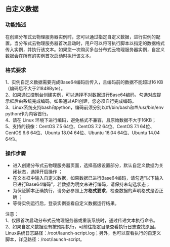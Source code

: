 ## 自定义数据

### 功能描述

在创建分布式云物理服务器实例时，您可以通过指定自定义数据，进行实例的配置。当分布式云物理服务器首次启动时，用户可以将可执行脚本以指定的数据格式传入实例，并执行该文本。如果您一次购买多台分布式云物理服务器实例，自定义数据会在所有的实例首次启动时执行该文本。

### 格式要求

1、实例自定义数据需要完成Base64编码后传入，且编码前的数据不能超过16 KB（编码后不大于21848Byte）。<br/>
2、如果通过控制台创建实例，可以选择不对数据进行Base64编码，勾选对应提示框后由系统完成编码，如果通过API创建，您必须自行完成编码。<br/>
3、Linux系统支持bash和python，编码前须分别以#!/bin/bash和#!/usr/bin/env python作为内容首行。<br/>
4、请在 Linux 环境下进行编码，避免格式不兼容，且原始数据不大于16KB；<br/>
5、支持的镜像：CentOS 7.5 64位、CentOS 7.2 64位、CentOS 7.1 64位、CentOS 6.6 64位、Ubuntu 18.04 64位、Ubuntu 16.04 64位、Ubuntu 14.04 64位。<br/>

### 操作步骤
- 进入创建分布式云物理服务器页面，选择高级设置部分，默认自定义数据为关闭状态，选择开启操作 ；<br/>
- 在文本框中输入自定义数据，如果数据已进行Base64编码，请勾选“以下输入已进行Base64编码”，若数据为明文未进行编码，请保持未勾选状态；<br/>
- 为保证脚本正确执行，请务必参照上方**格式要求**，检查数据的声明格式是否正确 ；<br/>
- 等待实例运行后，登录实例查看自定义数据运行结果。<br/>

注意：<br/>
1、仅限首次启动分布式云物理服务器或重装系统时，通过传递文本执行命令。<br/>
2、如果自定义数据没有按预期执行，可前往指定目录查看执行日志查找原因。Linux系统日志路径：/root/launch-script.log；另外，也可以查看执行的自定义脚本，详见路径：/root/launch-script。
